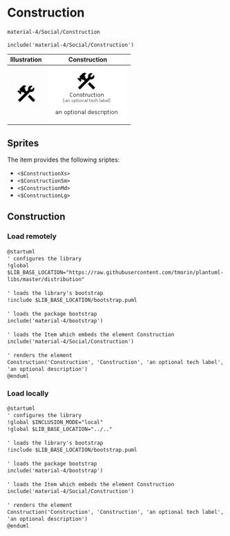 # Construction


```text
material-4/Social/Construction
```

```text
include('material-4/Social/Construction')
```



| Illustration | Construction |
| :---: | :---: |
| ![illustration for Illustration](../../material-4/Social/Construction.png) | ![illustration for Construction](../../material-4/Social/Construction.Local.png) |



## Sprites
The item provides the following sriptes:

- `<$ConstructionXs>`
- `<$ConstructionSm>`
- `<$ConstructionMd>`
- `<$ConstructionLg>`





## Construction

### Load remotely
```plantuml
@startuml
' configures the library
!global $LIB_BASE_LOCATION="https://raw.githubusercontent.com/tmorin/plantuml-libs/master/distribution"

' loads the library's bootstrap
!include $LIB_BASE_LOCATION/bootstrap.puml

' loads the package bootstrap
include('material-4/bootstrap')

' loads the Item which embeds the element Construction
include('material-4/Social/Construction')

' renders the element
Construction('Construction', 'Construction', 'an optional tech label', 'an optional description')
@enduml
```

### Load locally
```plantuml
@startuml
' configures the library
!global $INCLUSION_MODE="local"
!global $LIB_BASE_LOCATION="../.."

' loads the library's bootstrap
!include $LIB_BASE_LOCATION/bootstrap.puml

' loads the package bootstrap
include('material-4/bootstrap')

' loads the Item which embeds the element Construction
include('material-4/Social/Construction')

' renders the element
Construction('Construction', 'Construction', 'an optional tech label', 'an optional description')
@enduml
```

